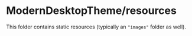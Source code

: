 # ModernDesktopTheme/resources

This folder contains static resources (typically an `"images"` folder as well).
